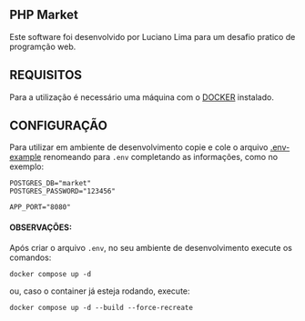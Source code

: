 PHP Market
-------------------

Este software foi desenvolvido por Luciano Lima para um desafio pratico de programção web.

REQUISITOS
------------

Para a utilização é necessário uma máquina com o [DOCKER](https://www.docker.com/) instalado.

CONFIGURAÇÃO
-------------

Para utilizar em ambiente de desenvolvimento copie e cole o arquivo [.env-example](./.env-example) renomeando para `.env`  completando as informações, como no exemplo:

```dotenv
POSTGRES_DB="market"
POSTGRES_PASSWORD="123456"

APP_PORT="8080"
```

#### OBSERVAÇÕES:

Após criar o arquivo `.env`, no seu ambiente de desenvolvimento execute os comandos:

```shell
docker compose up -d
```

ou, caso o container já esteja rodando, execute:

```shell
docker compose up -d --build --force-recreate
```
